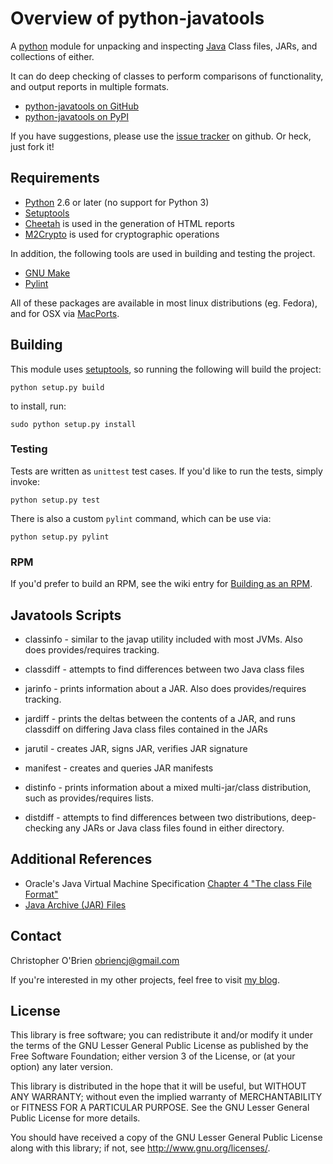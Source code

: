 
# Overview of python-javatools

A [python] module for unpacking and inspecting [Java] Class files,
JARs, and collections of either.

[python]: http://python.org
[java]: http://www.oracle.com/technetwork/java/index.html

It can do deep checking of classes to perform comparisons of
functionality, and output reports in multiple formats.

* [python-javatools on GitHub][github]
* [python-javatools on PyPI][pypi]

[github]: https://github.com/obriencj/python-javatools/
[pypi]: http://pypi.python.org/pypi/javatools

If you have suggestions, please use the [issue tracker] on github. Or
heck, just fork it!

[issue tracker]: https://github.com/obriencj/python-javatools/issues


## Requirements

* [Python] 2.6 or later (no support for Python 3)
* [Setuptools]
* [Cheetah] is used in the generation of HTML reports
* [M2Crypto] is used for cryptographic operations

In addition, the following tools are used in building and testing the
project.

* [GNU Make]
* [Pylint]

All of these packages are available in most linux distributions
(eg. Fedora), and for OSX via [MacPorts].

[cheetah]: http://www.cheetahtemplate.org
[pyxml]: http://www.python.org/community/sigs/current/xml-sig/
[M2Crypto]: https://gitlab.com/m2crypto/m2crypto/

[setuptools]: http://pythonhosted.org/setuptools/
[gnu make]: http://www.gnu.org/software/make/
[pylint]: http://pypi.python.org/pypi/pylint/

[fedora]: http://fedoraproject.org/
[macports]: http://www.macports.org


## Building

This module uses [setuptools], so running the following will build the
project:

```python setup.py build```

to install, run:

```sudo python setup.py install```


### Testing

Tests are written as `unittest` test cases. If you'd like to run the tests,
simply invoke:

```python setup.py test```

There is also a custom `pylint` command, which can be use via:

```python setup.py pylint```


### RPM

If you'd prefer to build an RPM, see the wiki entry for
[Building as an RPM].

[building as an rpm]: https://github.com/obriencj/python-javatools/wiki/Building-as-an-RPM


## Javatools Scripts

* classinfo - similar to the javap utility included with most
  JVMs. Also does provides/requires tracking.

* classdiff - attempts to find differences between two Java class
  files

* jarinfo - prints information about a JAR. Also does
  provides/requires tracking.

* jardiff - prints the deltas between the contents of a JAR, and runs
  classdiff on differing Java class files contained in the JARs

* jarutil - creates JAR, signs JAR, verifies JAR signature

* manifest - creates and queries JAR manifests

* distinfo - prints information about a mixed multi-jar/class
  distribution, such as provides/requires lists.

* distdiff - attempts to find differences between two distributions,
  deep-checking any JARs or Java class files found in either
  directory.


## Additional References

* Oracle's Java Virtual Machine Specification
  [Chapter 4 "The class File Format"][jvms-4]
* [Java Archive (JAR) Files][jars]

[jvms-4]: http://docs.oracle.com/javase/specs/jvms/se7/html/jvms-4.html
[jars]: http://docs.oracle.com/javase/1.5.0/docs/guide/jar/index.html

## Contact

Christopher O'Brien <obriencj@gmail.com>

If you're interested in my other projects, feel free to visit
[my blog].

[my blog]: http://obriencj.preoccupied.net/


## License

This library is free software; you can redistribute it and/or modify
it under the terms of the GNU Lesser General Public License as
published by the Free Software Foundation; either version 3 of the
License, or (at your option) any later version.

This library is distributed in the hope that it will be useful, but
WITHOUT ANY WARRANTY; without even the implied warranty of
MERCHANTABILITY or FITNESS FOR A PARTICULAR PURPOSE.  See the GNU
Lesser General Public License for more details.

You should have received a copy of the GNU Lesser General Public
License along with this library; if not, see
<http://www.gnu.org/licenses/>.

